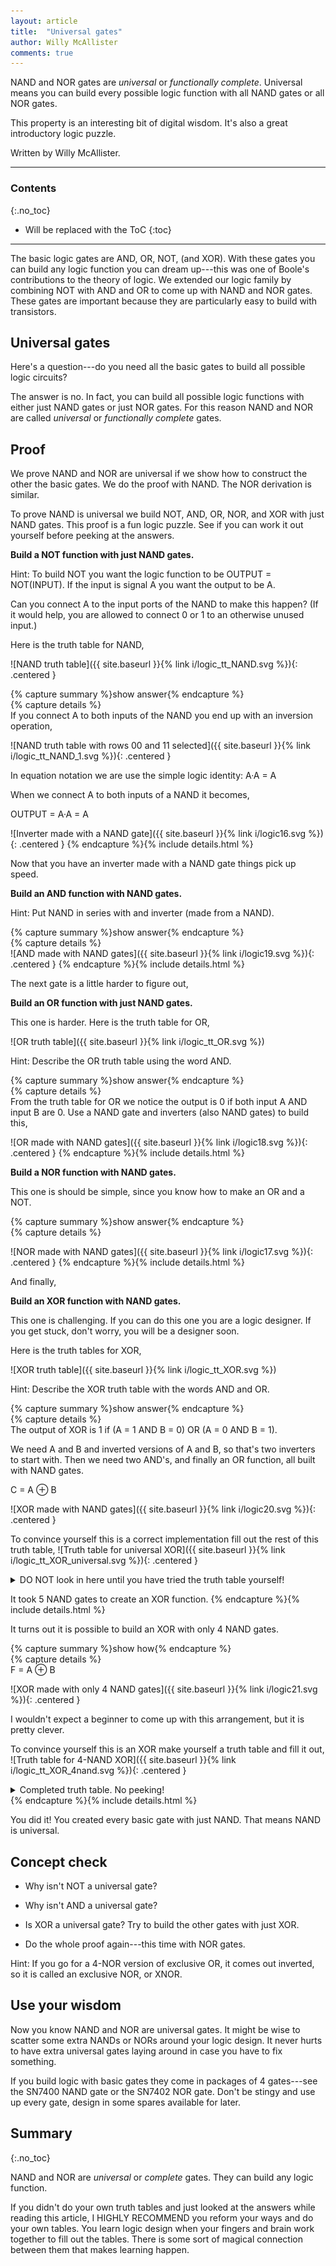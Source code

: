```yaml
---
layout: article
title:  "Universal gates"
author: Willy McAllister
comments: true
---
```


NAND and NOR gates are *universal* or *functionally complete*. Universal means you can build every possible logic function with all NAND gates or all NOR gates.

This property is an interesting bit of digital wisdom. It's also a great introductory logic puzzle.

Written by Willy McAllister.

----

### Contents
{:.no_toc}

* Will be replaced with the ToC
{:toc}

----

The basic logic gates are AND, OR, NOT, (and XOR). With these gates you can build any logic function you can dream up---this was one of Boole's contributions to the theory of logic. We extended our logic family by combining NOT with AND and OR to come up with NAND and NOR gates. These gates are important because they are particularly easy to build with transistors.

## Universal gates

Here's a question---do you need all the basic gates to build all possible logic circuits?

The answer is no. In fact, you can build all possible logic functions with either just NAND gates or just NOR gates. For this reason NAND and NOR are called *universal* or *functionally complete* gates.

## Proof

We prove NAND and NOR are universal if we show how to construct the other the basic gates. We do the proof with NAND. The NOR derivation is similar.

To prove NAND is universal we build NOT, AND, OR, NOR, and XOR with just NAND gates. This proof is a fun logic puzzle. See if you can work it out yourself before peeking at the answers.

**Build a NOT function with just NAND gates.**

Hint: To build NOT you want the logic function to be OUTPUT = NOT(INPUT). If the input is signal A you want the output to be <span class="oline">A</span>. 

Can you connect A to the input ports of the NAND to make this happen? (If it would help, you are allowed to connect 0 or 1 to an otherwise unused input.)

Here is the truth table for NAND, 

![NAND truth table]({{ site.baseurl }}{% link i/logic_tt_NAND.svg %}){: .centered }

{% capture summary %}show answer{% endcapture %}  
{% capture details %}  
If you connect A to both inputs of the NAND you end up with an inversion operation,

![NAND truth table with rows 00 and 11 selected]({{ site.baseurl }}{% link i/logic_tt_NAND_1.svg %}){: .centered }

In equation notation we are use the simple logic identity: A&middot;A = A

When we connect A to both inputs of a NAND it becomes,

OUTPUT = <span class="oline">A&middot;A</span> = <span class="oline">A</span>

![Inverter made with a NAND gate]({{ site.baseurl }}{% link i/logic16.svg %}){: .centered }
{% endcapture %}{% include details.html %} 

Now that you have an inverter made with a NAND gate things pick up speed. 

**Build an AND function with NAND gates.**

Hint: Put NAND in series with and inverter (made from a NAND). 

{% capture summary %}show answer{% endcapture %}  
{% capture details %}  
![AND made with NAND gates]({{ site.baseurl }}{% link i/logic19.svg %}){: .centered }
{% endcapture %}{% include details.html %} 

The next gate is a little harder to figure out,

**Build an OR function with just NAND gates.**

This one is harder. Here is the truth table for OR,

![OR truth table]({{ site.baseurl }}{% link i/logic_tt_OR.svg %})

Hint: Describe the OR truth table using the word AND.

{% capture summary %}show answer{% endcapture %}  
{% capture details %}  
From the truth table for OR we notice the output is 0 if both input A AND input B are 0. Use a NAND gate and inverters (also NAND gates) to build this,

![OR made with NAND gates]({{ site.baseurl }}{% link i/logic18.svg %}){: .centered }
{% endcapture %}{% include details.html %} 

**Build a NOR function with NAND gates.**

This one is should be simple, since you know how to make an OR and a NOT.

{% capture summary %}show answer{% endcapture %}  
{% capture details %}  

![NOR made with NAND gates]({{ site.baseurl }}{% link i/logic17.svg %}){: .centered }
{% endcapture %}{% include details.html %} 

And finally,

**Build an XOR function with NAND gates.**

This one is challenging. If you can do this one you are a logic designer. If you get stuck, don't worry, you will be a designer soon.

Here is the truth tables for XOR,

![XOR truth table]({{ site.baseurl }}{% link i/logic_tt_XOR.svg %})

Hint: Describe the XOR truth table with the words AND and OR.

{% capture summary %}show answer{% endcapture %}  
{% capture details %}  
The output of XOR is 1 if (A = 1 AND B = 0) OR (A = 0 AND B = 1). 

We need A and B and inverted versions of A and B, so that's two inverters to start with. Then we need two AND's, and finally an OR function, all built with NAND gates. 

C = A $\oplus$ B

![XOR made with NAND gates]({{ site.baseurl }}{% link i/logic20.svg %}){: .centered }

To convince yourself this is a correct implementation fill out the rest of this truth table,
![Truth table for universal XOR]({{ site.baseurl }}{% link i/logic_tt_XOR_universal.svg %}){: .centered }
<details>
    <summary>DO NOT look in here until you have tried the truth table yourself!</summary>
        <img class="centered" src="/i/logic_tt_XOR_universal_solved.svg" alt="Truth table for universal XOR solved">
</details>

It took 5 NAND gates to create an XOR function.
{% endcapture %}{% include details.html %}

It turns out it is possible to build an XOR with only 4 NAND gates.

{% capture summary %}show how{% endcapture %}  
{% capture details %}  
F = A $\oplus$ B

![XOR made with only 4 NAND gates]({{ site.baseurl }}{% link i/logic21.svg %}){: .centered }

I wouldn't expect a beginner to come up with this arrangement, but it is pretty clever.

To convince yourself this is an XOR make yourself a truth table and fill it out,
![Truth table for 4-NAND XOR]({{ site.baseurl }}{% link i/logic_tt_XOR_4nand.svg %}){: .centered }
<details>
    <summary>Completed truth table. No peeking!</summary>
        <img class="centered" src="/i/logic_tt_XOR_4nand_solved.svg" alt="Truth table for 4-NAND XOR solved">
</details>
{% endcapture %}{% include details.html %}

You did it! You created every basic gate with just NAND. That means NAND is universal.

## Concept check

* Why isn't NOT a universal gate?

* Why isn't AND a universal gate?

* Is XOR a universal gate? Try to build the other gates with just XOR.

* Do the whole proof again---this time with NOR gates.

Hint: If you go for a 4-NOR version of exclusive OR, it comes out inverted, so it is called an exclusive NOR, or XNOR. 

## Use your wisdom

Now you know NAND and NOR are universal gates. It might be wise to scatter some extra NANDs or NORs around your logic design. It never hurts to have extra universal gates laying around in case you have to fix something. 

If you build logic with basic gates they come in packages of 4 gates---see the SN7400 NAND gate or the SN7402 NOR gate. Don't be stingy and use up every gate, design in some spares available for later.

## Summary
{:.no_toc}

NAND and NOR are *universal* or *complete* gates. They can build any logic function.

If you didn't do your own truth tables and just looked at the answers while reading this article, I HIGHLY RECOMMEND you reform your ways and do your own tables. You learn logic design when your fingers and brain work together to fill out the tables. There is some sort of magical connection between them that makes learning happen.